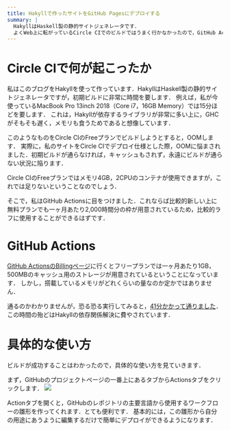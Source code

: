 ```yaml
---
title: Hakyllで作ったサイトをGitHub Pagesにデプロイする
summary: |
  HakyllはHaskell製の静的サイトジェネレータです．
  よくWeb上に転がっているCircle CIでのビルドではうまく行かなかったので，GitHub Actionsを使ってデプロイを行う方法を示します．
---
```


# Circle CIで何が起こったか
私はこのブログをHakyllを使って作っています．HakyllはHaskell製の静的サイトジェネレータですが，初期ビルドに非常に時間を要します．
例えば，私が今使っているMacBook Pro 13inch 2018（Core i7，16GB Memory）では15分ほどを要します．
これは，Hakyllが依存するライブラリが非常に多い上に，GHCがそもそも遅く，メモリも食うためであると想像しています．

このようなものをCircle CIのFreeプランでビルドしようとすると，OOMします．
実際に，私のサイトをCircle CIでデプロイ仕様とした際，OOMに悩まされました．初期ビルドが通らなければ，キャッシュもされず，永遠にビルドが通らない状況に陥ります．

Circle CIのFreeプランではメモリ4GB，2CPUのコンテナが使用できますが，これでは足りないということなのでしょう．

そこで，私はGitHub Actionsに目をつけました．これならば比較的新しい上に無料プランでも一ヶ月あたり2,000時間分の枠が用意されているため，比較的ラフに使用することができるはずです．

# GitHub Actions
[GitHub ActionsのBillingページ](https://help.github.com/en/github/setting-up-and-managing-billing-and-payments-on-github/about-billing-for-github-actions)に行くとフリープランでは一ヶ月あたり1GB，500MBのキャッシュ用のストレージが用意されているということになっています．
しかし，搭載しているメモリがどれくらいの量なのか定かではありません．

通るのかわかりませんが，恐る恐る実行してみると，[41分かかって通りました](https://github.com/clockvoid/portfolio/actions/runs/107149520)．この時間の殆どはHakyllの依存関係解決に費やされています．

# 具体的な使い方
ビルドが成功することはわかったので，具体的な使い方を見ていきます．

まず，GitHubのプロジェクトページの一番上にあるタブからActionsタブをクリックします．
![](https://i.imgur.com/eG9gNcC.png)

Actionタブを開くと，GitHubのレポジトリの主要言語から使用するワークフローの雛形を作ってくれます．とても便利です．
基本的には，この雛形から自分の用途にあうように編集するだけで簡単にデプロイができるようになります．
